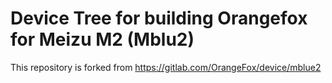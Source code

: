 # Device Tree for building Orangefox for Meizu M2 (Mblu2)
This repository is forked from https://gitlab.com/OrangeFox/device/mblue2
